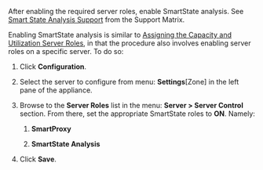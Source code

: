 After enabling the required server roles, enable SmartState analysis. See [Smart State Analysis Support](https://www.ibm.com/support/knowledgecenter/SSFC4F_2.0.0/mcm/infrastructure/support_matrix.html#smart-state-analysis-support) from the Support Matrix.

Enabling SmartState analysis is similar to [Assigning the Capacity and Utilization Server Roles](../deployment_planning_guide/index.html#assigning-the-capacity-and-utilization-server-roles), in that the procedure also involves enabling server roles on a specific server. To do so:

1. Click **Configuration**.

2. Select the server to configure from menu: **Settings**[Zone] in the left pane of the appliance.

3. Browse to the **Server Roles** list in the menu: **Server > Server Control** section. From there, set the appropriate SmartState roles to **ON**. Namely:

    1. **SmartProxy**

    2. **SmartState Analysis**

4. Click **Save**.
